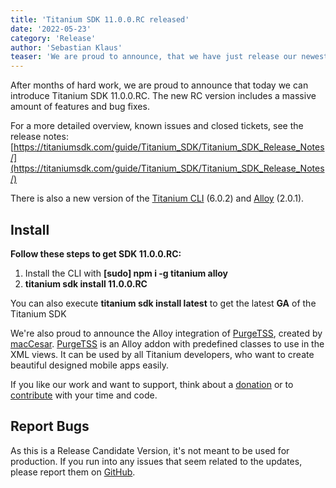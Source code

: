 ```yaml
---
title: 'Titanium SDK 11.0.0.RC released'
date: '2022-05-23'
category: 'Release'
author: 'Sebastian Klaus'
teaser: 'We are proud to announce, that we have just release our newest RC version of Titanium SDK 11.0.0'
---
```


After months of hard work, we are proud to announce that today we can introduce Titanium SDK 11.0.0.RC.
The new RC version includes a massive amount of features and bug fixes.

For a more detailed overview, known issues and closed tickets, see the release notes: [https://titaniumsdk.com/guide/Titanium_SDK/Titanium_SDK_Release_Notes/](https://titaniumsdk.com/guide/Titanium_SDK/Titanium_SDK_Release_Notes/)

There is also a new version of the [Titanium CLI](https://github.com/tidev/titanium) (6.0.2) and [Alloy](https://github.com/tidev/alloy) (2.0.1).

## Install

**Follow these steps to get SDK 11.0.0.RC:**

1. Install the CLI with **[sudo] npm i -g titanium alloy**
2. **titanium sdk install 11.0.0.RC**

You can also execute **titanium sdk install latest** to get the latest **GA** of the Titanium SDK

We're also proud to announce the Alloy integration of [PurgeTSS](https://titaniumsdk.com/guide/Alloy_Framework/Alloy_Guide/Alloy_PurgeTSS.html), created by [macCesar](https://github.com/macCesar). [PurgeTSS](https://titaniumsdk.com/guide/Alloy_Framework/Alloy_Guide/Alloy_PurgeTSS.html) is an Alloy addon with predefined classes to use in the XML views. It can be used by all Titanium developers, who want to create beautiful designed mobile apps easily.

If you like our work and want to support, think about a [donation](/donate) or to [contribute](/contribute) with your time and code.

## Report Bugs

As this is a Release Candidate Version, it's not meant to be used for production. If you run into any issues that seem related to the updates, please report them on [GitHub](https://github.com/tidev/titanium_mobile/issues).
